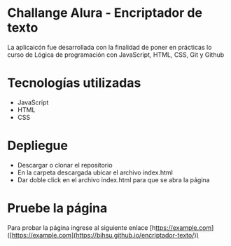 # Challange Alura - Encriptador de texto
La aplicaicón fue desarrollada con la finalidad de poner en prácticas lo curso de Lógica de programación con JavaScript, HTML, CSS, Git y Github

# Tecnologías utilizadas
* JavaScript
* HTML
* CSS

# Depliegue
* Descargar o clonar el repositorio
* En la carpeta descargada ubicar el archivo index.html
* Dar doble click en el archivo index.html para que se abra la página

# Pruebe la página
Para probar la página ingrese al siguiente enlace [h[ttps://example.com](https://bihsu.github.io/encriptador-texto)]([https://example.com](https://bihsu.github.io/encriptador-texto/))
